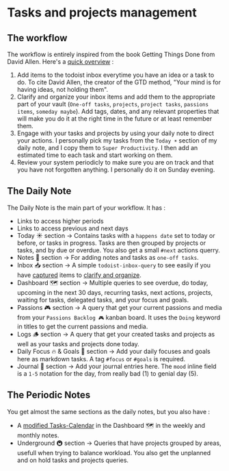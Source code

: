 # Tasks and projects management

## The workflow

The workflow is entirely inspired from the book Getting Things Done from David Allen. Here's a [quick overview](https://todoist.com/productivity-methods/getting-things-done) :

1. Add items to the todoist inbox everytime you have an idea or a task to do. To cite David Allen, the creator of the GTD method, "Your mind is for having ideas, not holding them".
2. Clarify and organize your inbox items and add them to the appropriate part of your vault (`One-off tasks`, `projects`, `project tasks`, `passions items`, `someday maybe`). Add tags, dates, and any relevant properties that will make you do it at the right time in the future or at least remember them.
3. Engage with your tasks and projects by using your daily note to direct your actions. I personally pick my tasks from the `Today ☀️` section of my daily note, and I copy them to `Super Productivity`. I then add an estimated time to each task and start working on them.
4. Review your system periodicly to make sure you are on track and that you have not forgotten anything. I personally do it on Sunday evening.

## The Daily Note

The Daily Note is the main part of your workflow. It has :

- Links to access higher periods
- Links to access previous and next days
- Today ☀️ section -> Contains tasks with a `happens date` set to today or before, or tasks in progress. Tasks are then grouped by projects or tasks, and by due or overdue. You also get a small `#next` actions querry.
- Notes 📝 section -> For adding notes and tasks as `one-off tasks`.
- Inbox 📥 section -> A simple `todoist-inbox-query` to see easily if you have [captured](https://todoist.com/productivity-methods/getting-things-done#capture) items to [clarify and organize](https://todoist.com/productivity-methods/getting-things-done#clarify).
- Dashboard 🗺️ section -> Multiple queries to see overdue, do today, upcoming in the next 30 days, recurring tasks, next actions, projects,  waiting for tasks, delegated tasks, and your focus and goals.
- Passions 🎮 section -> A query that get your current passions and media from your `Passions Backlog 🎮` kanban board. It uses the `Doing` keyword in titles to get the current passions and media.
- Logs 🪵 section -> A query that get your created tasks and projects as well as your tasks and projects done today.
- Daily Focus 🔥 & Goals 🎯 section -> Add your daily focuses and goals here as markdown tasks. A tag `#focus` or `#goals` is required.
- Journal 📓 section -> Add your journal entries here. The `mood` inline field is a `1-5` notation for the day, from really bad (1) to genial day (5).

## The Periodic Notes

You get almost the same sections as the daily notes, but you also have :

- A [modified Tasks-Calendar](https://github.com/mathisgauthey/Obsidian-Tasks-Calendar) in the Dashboard 🗺️ in the weekly and monthly notes.
- Underground 🚇 section -> Queries that have projects grouped by areas, usefull when trying to balance workload. You also get the unplanned and on hold tasks and projects queries.
